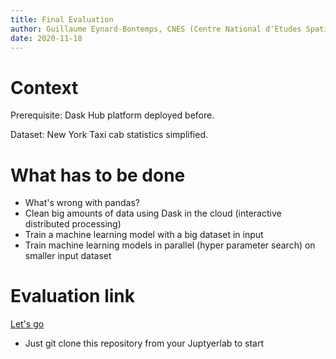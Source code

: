 ```yaml
---
title: Final Evaluation
author: Guillaume Eynard-Bontemps, CNES (Centre National d'Etudes Spatiales - French Space Agency)
date: 2020-11-18
---
```


# Context

Prerequisite: Dask Hub platform deployed before.

Dataset: New York Taxi cab statistics simplified.

# What has to be done

- What's wrong with pandas?
- Clean big amounts of data using Dask in the cloud (interactive distributed processing)
- Train a machine learning model with a big dataset in input
- Train machine learning models in parallel (hyper parameter search) on smaller input dataset

# Evaluation link

[Let's go](https://github.com/guillaumeeb/isae-supaero-aibt103-bigdata/tree/main/notebooks/EvaluationDaskMLTaxyCabEmpty.pynb)

- Just git clone this repository from your Juptyerlab to start
